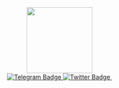 <div id="header" align="center">
  <img src="https://c.tenor.com/y2JXkY1pXkwAAAAM/cat-computer.gif" width="150"/>
  
  <div id="badges">
  <!-- <a href="your-linkedin-URL">
    <img src="https://img.shields.io/badge/LinkedIn-blue?logo=linkedin&logoColor=white&style=for-the-badge" alt="LinkedIn Badge"/>
  </a> -->
  <a href="https://t.me/vladweat">
    <img src="https://img.shields.io/badge/Telegram-grey?logo=telegram&logoColor=white&style=for-the-badge" alt="Telegram Badge"/>
  </a>
  <a href="https://twitter.com/justweat1">
    <img src="https://img.shields.io/badge/Twitter-blue?logo=twitter&logoColor=white&style=for-the-badge" alt="Twitter Badge"/>
  </a>
  <img src="https://komarev.com/ghpvc/?username=vladweat&style=flat-square&color=blue" alt=""/>
</div>
</div>


